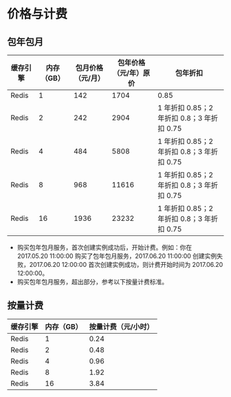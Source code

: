 # 价格与计费

## 包年包月

| 缓存引擎 | 内存（GB） | 包月价格（元/月） | 包年价格（元/年）原价 |                  包年折扣                  |
|----------|------------|-------------------|-----------------------|--------------------------------------------|
| Redis    |          1 |               142 |                  1704 | 0.85                                       |
| Redis    |          2 |               242 |                  2904 | 1 年折扣 0.85；2 年折扣 0.8；3 年折扣 0.75 |
| Redis    |          4 |               484 |                  5808 | 1 年折扣 0.85；2 年折扣 0.8；3 年折扣 0.75 |
| Redis    |          8 |               968 |                 11616 | 1 年折扣 0.85；2 年折扣 0.8；3 年折扣 0.75 |
| Redis    |         16 |              1936 |                 23232 | 1 年折扣 0.85；2 年折扣 0.8；3 年折扣 0.75 |

* 购买包年包月服务，首次创建实例成功后，开始计费。例如：你在 2017.05.20 11:00:00 购买了包年包月服务，2017.06.20 11:00:00 创建实例失败，2017.06.20 12:00:00 首次创建实例成功，则计费开始时间为 2017.06.20 12:00:00。
* 购买包年包月服务，超出部分，参考以下按量计费标准。

## 按量计费

| 缓存引擎 | 内存（GB） | 按量计费（元/小时） |
|----------|------------|---------------------|
| Redis    |          1 |                0.24 |
| Redis    |          2 |                0.48 |
| Redis    |          4 |                0.96 |
| Redis    |          8 |                1.92 |
| Redis    |         16 |                3.84 |